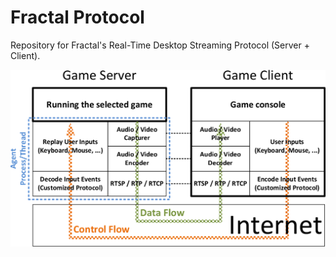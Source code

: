 # Fractal Protocol






Repository for Fractal's Real-Time Desktop Streaming Protocol (Server + Client).




![img](img/protocol_infrastructure.png)




